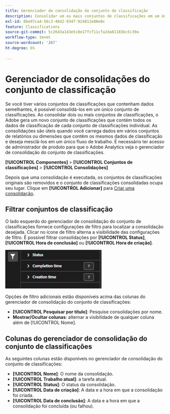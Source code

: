```yaml
---
title: Gerenciador de consolidação do conjunto de classificação
description: Consolidar um ou mais conjuntos de classificações em um único conjunto de classificações.
exl-id: 0be97ca4-56c3-4642-9347-924812e88e8c
feature: Classifications
source-git-commit: 5c2643a143e5c8e17fcf11cfa2da81183bc5c39a
workflow-type: tm+mt
source-wordcount: '267'
ht-degree: 6%

---
```


# Gerenciador de consolidações do conjunto de classificação

Se você tiver vários conjuntos de classificações que contenham dados semelhantes, é possível consolidá-los em um único conjunto de classificações. Ao consolidar dois ou mais conjuntos de classificações, o Adobe gera um novo conjunto de classificações que contém todos os dados de classificação de cada conjunto de classificações individual. As consolidações são úteis quando você carrega dados em vários conjuntos de relatórios ou dimensões que contêm os mesmos dados de classificação e deseja mesclá-los em um único fluxo de trabalho. É necessário ter acesso de administrador de produto para que o Adobe Analytics veja o gerenciador de consolidação do conjunto de classificações.

**[!UICONTROL Componentes]** > **[!UICONTROL Conjuntos de classificações]** > **[!UICONTROL Consolidações]**

Depois que uma consolidação é executada, os conjuntos de classificações originais são removidos e o conjunto de classificações consolidadas ocupa seu lugar. Clique em **[!UICONTROL Adicionar]** para [Criar uma consolidação](process.md).

## Filtrar conjuntos de classificação

O lado esquerdo do gerenciador de consolidação do conjunto de classificações fornece configurações de filtro para localizar a consolidação desejada. Clicar no ícone de filtro alterna a visibilidade das configurações de filtro. É possível filtrar consolidações por **[!UICONTROL Status]**, **[!UICONTROL Hora de conclusão]** ou **[!UICONTROL Hora de criação]**.

![Filtros de consolidação do conjunto de classificações](../../assets/classification-set-consolidation-filters.png)

Opções de filtro adicionais estão disponíveis acima das colunas do gerenciador de consolidação do conjunto de classificações:

* **[!UICONTROL Pesquisar por título]**: Pesquise consolidações por nome.
* **Mostrar/Ocultar colunas**: alternar a visibilidade de qualquer coluna além de [!UICONTROL Nome].

## Colunas do gerenciador de consolidação do conjunto de classificações

As seguintes colunas estão disponíveis no gerenciador de consolidação do conjunto de classificações:

* **[!UICONTROL Nome]**: O nome da consolidação.
* **[!UICONTROL Trabalho atual]**: a tarefa atual. <!-- todo: better description -->
* **[!UICONTROL Status]**: O status da consolidação. <!-- todo: get list of possible statuses -->
* **[!UICONTROL Data de criação]**: A data e a hora em que a consolidação foi criada.
* **[!UICONTROL Data de conclusão]**: A data e a hora em que a consolidação foi concluída (ou falhou).
